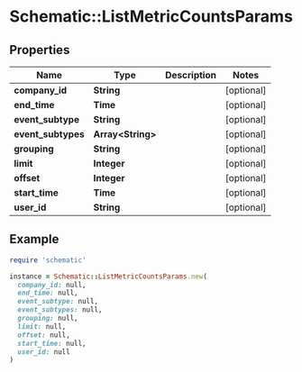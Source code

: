# Schematic::ListMetricCountsParams

## Properties

| Name | Type | Description | Notes |
| ---- | ---- | ----------- | ----- |
| **company_id** | **String** |  | [optional] |
| **end_time** | **Time** |  | [optional] |
| **event_subtype** | **String** |  | [optional] |
| **event_subtypes** | **Array&lt;String&gt;** |  | [optional] |
| **grouping** | **String** |  | [optional] |
| **limit** | **Integer** |  | [optional] |
| **offset** | **Integer** |  | [optional] |
| **start_time** | **Time** |  | [optional] |
| **user_id** | **String** |  | [optional] |

## Example

```ruby
require 'schematic'

instance = Schematic::ListMetricCountsParams.new(
  company_id: null,
  end_time: null,
  event_subtype: null,
  event_subtypes: null,
  grouping: null,
  limit: null,
  offset: null,
  start_time: null,
  user_id: null
)
```

